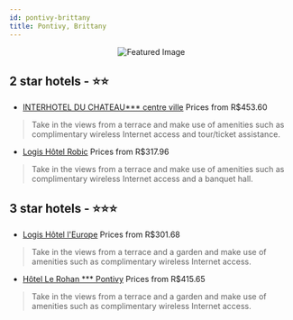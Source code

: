 ```yaml
---
id: pontivy-brittany
title: Pontivy, Brittany
---
```


<center><img src="https://i.travelapi.com/hotels/5000000/4030000/4026500/4026482/456b76cc_b.jpg" alt="Featured Image" /></center>


##  2 star hotels - ⭐️⭐️

-    [INTERHOTEL DU CHATEAU*** centre ville](https://us.hurb.com/hotels/pontivy/interhotel-du-chateau-centre-ville-JNP-JP999858?cmp=18055) Prices from R$453.60
   > Take in the views from a terrace and make use of amenities such as complimentary wireless Internet access and tour/ticket assistance.
-    [Logis Hôtel Robic](https://us.hurb.com/hotels/pontivy/logis-hotel-robic-JNP-JP923475?cmp=18055) Prices from R$317.96
   > Take in the views from a terrace and make use of amenities such as complimentary wireless Internet access and a banquet hall.

##  3 star hotels - ⭐️⭐️⭐️

-    [Logis Hôtel l'Europe](https://us.hurb.com/hotels/pontivy/logis-hotel-l-europe-JNP-JP553791?cmp=18055) Prices from R$301.68
   > Take in the views from a terrace and a garden and make use of amenities such as complimentary wireless Internet access.
-    [Hôtel Le Rohan *** Pontivy](https://us.hurb.com/hotels/pontivy/hotel-le-rohan-pontivy-JNP-JP256283?cmp=18055) Prices from R$415.65
   > Take in the views from a terrace and a garden and make use of amenities such as complimentary wireless Internet access.
